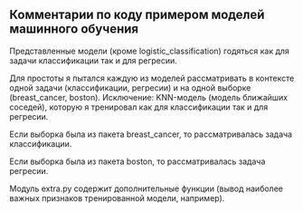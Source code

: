 ## Комментарии по коду примером моделей машинного обучения

Представленные модели (кроме logistic_classification) годяться как для задачи классификации так и для регресии.

Для простоты я пытался каждую из моделей рассматривать в контексте одной задачи (классификации, регресии) и на одной выборке (breast_cancer, boston). Исключение: KNN-модель (модель ближайших соседей), которую я тренировал как для классификации так и для регресии.

Если выборка была из пакета breast_cancer, то рассматривалась задача классификации.

Если выборка была из пакета boston, то рассматривалась задача регресии.

Модуль extra.py содержит дополнительные функции (вывод наиболее важных признаков тренированной модели, например).